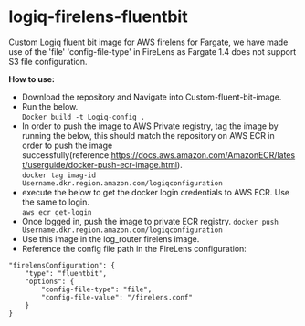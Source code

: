 # logiq-firelens-fluentbit
Custom Logiq fluent bit image for AWS firelens for Fargate, we have made use of the  'file' 'config-file-type' in FireLens as Fargate 1.4 does not support S3 file configuration.

**How to use:**
- Download the repository and Navigate into Custom-fluent-bit-image.
- Run the below.<br>
  ```Docker build -t Logiq-config .  ```
- In order to push the image to AWS Private registry, tag the image by running the below, this should match the repository on AWS ECR in order to push the image successfully(reference:https://docs.aws.amazon.com/AmazonECR/latest/userguide/docker-push-ecr-image.html).</br>
   ```docker tag imag-id Username.dkr.region.amazon.com/logiqconfiguration ```
- execute the below to get the docker login credentials to AWS ECR. Use the same to login.</br>
   ``` aws ecr get-login ```
- Once logged in, push the image to private ECR registry.
``` docker push  Username.dkr.region.amazon.com/logiqconfiguration ```
- Use this image in the log_router firelens image.
- Reference the config file path in the FireLens configuration:</br>
```
"firelensConfiguration": {
    "type": "fluentbit",
    "options": {
        "config-file-type": "file",
        "config-file-value": "/firelens.conf"
    }
}

```

